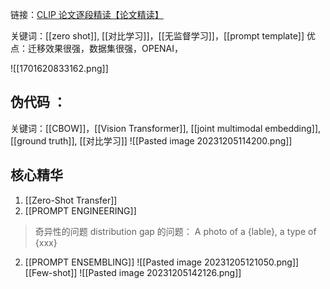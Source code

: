 
链接：[CLIP 论文逐段精读【论文精读】](https://www.bilibili.com/video/BV1SL4y1s7LQ/?spm_id_from=333.337.search-card.all.click&vd_source=e2ed568abb1e67cc88ad6275f6104534)

关键词：[[zero shot]], [[对比学习]]，[[无监督学习]]，[[prompt template]]
优点：迁移效果很强，数据集很强，OPENAI，


![[1701620833162.png]]

## 伪代码 ：
关键词：[[CBOW]]，[[Vision Transformer]], [[joint multimodal embedding]], [[ground truth]], [[对比学习]]
![[Pasted image 20231205114200.png]]
## 核心精华
1.  [[Zero-Shot Transfer]]
3. [[PROMPT ENGINEERING]]
> 奇异性的问题
> distribution gap 的问题：
> 	A photo of a {lable}, a type of {xxx}
2. [[PROMPT ENSEMBLING]]
![[Pasted image 20231205121050.png]]
[[Few-shot]]
![[Pasted image 20231205142126.png]]

